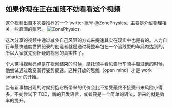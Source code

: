 如果你现在正在加班不妨看看这个视频
----


这个视频出自本次要推荐的一个 twitter 账号 @ZonePhysics。主要是介绍物理相关一些趣闻的账号。
![ZonePhysics](http://cdn2.51ulong.com/18-10-30/84551261.jpg)

这次分享的视频中通过减少自己风阻的方式来提速其实在现实中也是有的。人力自行车最快速度世界纪录的创造者就是通过将整车包在一个流线型的车厢内达到的，所以大家就先别怀疑的视频的真实性了。

个人觉得视频亮点是在视频结束的时候，摩托骑手看见自行车骑手超过他的时候，他尝试通过改变骑行姿势提速。这种开放的思维（open mind）才是 work smarter 的开始。

当有新事物出现的时候拥抱它所带来的代价会比不接受最终不接受带来风险小得多。不妨尝试下 TDD，新的开发语言，或者只是一个简单的语法，带来的就是效率的提升。

<!--stackedit_data:
eyJoaXN0b3J5IjpbMTI3MzU5MTY1NSw5Mjg5MzgzNDYsMTk1Nz
IzMjA1MCwxNDUxMzYyODc2LC02MzEzNTEyNjIsLTg1OTE1NjI1
OCwxNzM2MzAzNzQ0LDE4NzY1ODk3NDksLTE4NjcyODg2NTEsLT
M0ODEwODU2NSwtNDEwOTg3NDEsLTE1MzA2NDg4MDMsNjM1NzQ0
MDYxLDE3NzU4NzA1MTVdfQ==
-->